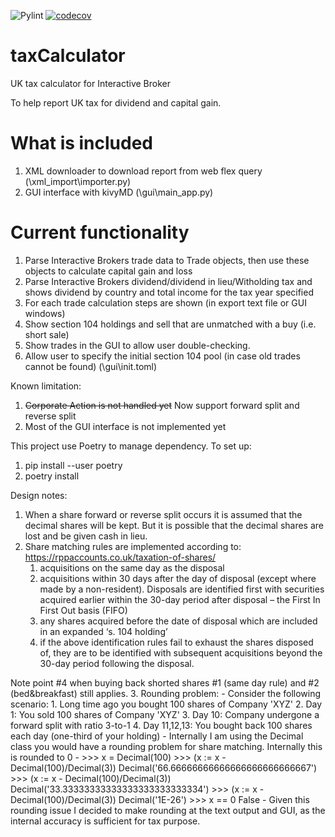 ![Pylint](https://github.com/alexpung/taxCalculator/actions/workflows/ci.yml/badge.svg)
[![codecov](https://codecov.io/gh/alexpung/taxCalculator/branch/development/graph/badge.svg?token=O5UGER8FEJ)](https://codecov.io/gh/alexpung/taxCalculator)

# taxCalculator

UK tax calculator for Interactive Broker

To help report UK tax for dividend and capital gain.

# What is included

1. XML downloader to download report from web flex query (\xml_import\importer.py)
2. GUI interface with kivyMD (\gui\main_app.py)

# Current functionality

1. Parse Interactive Brokers trade data to Trade objects, then use these objects to calculate capital gain and loss
2. Parse Interactive Brokers dividend/dividend in lieu/Witholding tax and shows dividend by country and total income for the tax year specified
3. For each trade calculation steps are shown (in export text file or GUI windows)
4. Show section 104 holdings and sell that are unmatched with a buy (i.e. short sale)
5. Show trades in the GUI to allow user double-checking.
6. Allow user to specify the initial section 104 pool (in case old trades cannot be found) (\gui\init.toml)

Known limitation:

1. ~~Corporate Action is not handled yet~~ Now support forward split and reverse split
2. Most of the GUI interface is not implemented yet

This project use Poetry to manage dependency.
To set up:

1. pip install --user poetry
2. poetry install

Design notes:

1. When a share forward or reverse split occurs it is assumed that the decimal shares will be kept. But it is possible that
   the decimal shares are lost and be given cash in lieu.
2. Share matching rules are implemented according to: https://rppaccounts.co.uk/taxation-of-shares/
   1. acquisitions on the same day as the disposal
   2. acquisitions within 30 days after the day of disposal (except where made by a non-resident). Disposals are identified first with securities acquired earlier within the 30-day period after disposal – the First In First Out basis (FIFO)
   3. any shares acquired before the date of disposal which are included in an expanded ‘s. 104 holding’
   4. if the above identification rules fail to exhaust the shares disposed of, they are to be identified with subsequent acquisitions beyond the 30-day period following the disposal.

Note point #4 when buying back shorted shares #1 (same day rule) and #2 (bed&breakfast) still applies. 3. Rounding problem: - Consider the following scenario: 1. Long time ago you bought 100 shares of Company 'XYZ' 2. Day 1: You sold 100 shares of Company 'XYZ' 3. Day 10: Company undergone a forward split with ratio 3-to-1 4. Day 11,12,13: You bought back 100 shares each day (one-third of your holding) - Internally I am using the Decimal class you would have a rounding problem for share matching. Internally this is rounded to 0 - >>> x = Decimal(100) >>> (x := x - Decimal(100)/Decimal(3))
Decimal('66.66666666666666666666666667') >>> (x := x - Decimal(100)/Decimal(3))
Decimal('33.33333333333333333333333334') >>> (x := x - Decimal(100)/Decimal(3))
Decimal('1E-26') >>> x == 0
False - Given this rounding issue I decided to make rounding at the text output and GUI, as the internal accuracy is sufficient for tax purpose.
